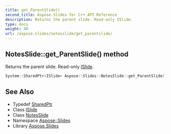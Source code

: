 ```yaml
---
title: get_ParentSlide()
second_title: Aspose.Slides for C++ API Reference
description: Returns the parent slide. Read-only ISlide.
type: docs
weight: 40
url: /aspose.slides/notesslide/get_parentslide/
---
```

## NotesSlide::get_ParentSlide() method


Returns the parent slide. Read-only [ISlide](../../islide/).

```cpp
System::SharedPtr<ISlide> Aspose::Slides::NotesSlide::get_ParentSlide() override
```

## See Also

* Typedef [SharedPtr](../../../system/sharedptr/)
* Class [ISlide](../../islide/)
* Class [NotesSlide](../)
* Namespace [Aspose::Slides](../../)
* Library [Aspose.Slides](../../../)
